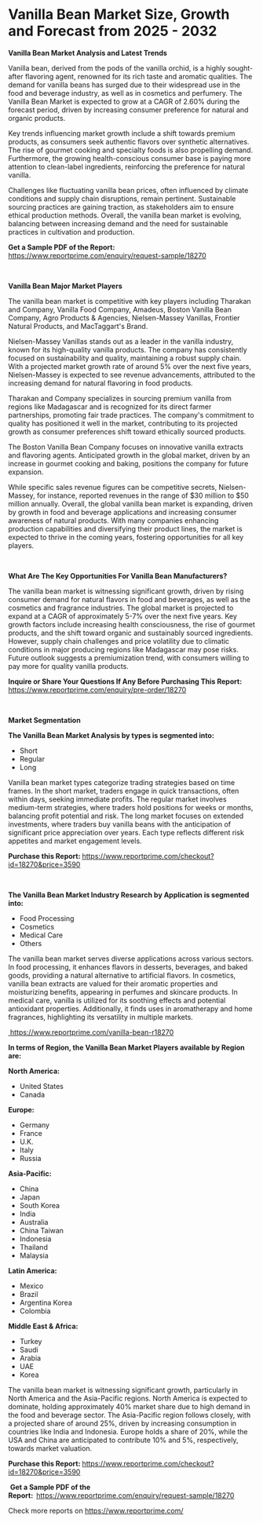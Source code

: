 <p><h1>Vanilla Bean Market Size, Growth and Forecast from 2025 - 2032</h1></p><p><strong>Vanilla Bean Market Analysis and Latest Trends</strong></p>
<p><p>Vanilla bean, derived from the pods of the vanilla orchid, is a highly sought-after flavoring agent, renowned for its rich taste and aromatic qualities. The demand for vanilla beans has surged due to their widespread use in the food and beverage industry, as well as in cosmetics and perfumery. The Vanilla Bean Market is expected to grow at a CAGR of 2.60% during the forecast period, driven by increasing consumer preference for natural and organic products. </p><p>Key trends influencing market growth include a shift towards premium products, as consumers seek authentic flavors over synthetic alternatives. The rise of gourmet cooking and specialty foods is also propelling demand. Furthermore, the growing health-conscious consumer base is paying more attention to clean-label ingredients, reinforcing the preference for natural vanilla.</p><p>Challenges like fluctuating vanilla bean prices, often influenced by climate conditions and supply chain disruptions, remain pertinent. Sustainable sourcing practices are gaining traction, as stakeholders aim to ensure ethical production methods. Overall, the vanilla bean market is evolving, balancing between increasing demand and the need for sustainable practices in cultivation and production.</p></p>
<p><strong>Get a Sample PDF of the Report:&nbsp;</strong> <a href="https://www.reportprime.com/enquiry/request-sample/18270?utm_campaign=2007&utm_medium=2&utm_source=Github&utm_content=ia&utm_term=19032025&utm_id=vanilla-bean">https://www.reportprime.com/enquiry/request-sample/18270</a></p>
<p>&nbsp;</p>
<p><strong>Vanilla Bean Major Market Players</strong></p>
<p><p>The vanilla bean market is competitive with key players including Tharakan and Company, Vanilla Food Company, Amadeus, Boston Vanilla Bean Company, Agro Products & Agencies, Nielsen-Massey Vanillas, Frontier Natural Products, and MacTaggart's Brand. </p><p>Nielsen-Massey Vanillas stands out as a leader in the vanilla industry, known for its high-quality vanilla products. The company has consistently focused on sustainability and quality, maintaining a robust supply chain. With a projected market growth rate of around 5% over the next five years, Nielsen-Massey is expected to see revenue advancements, attributed to the increasing demand for natural flavoring in food products.</p><p>Tharakan and Company specializes in sourcing premium vanilla from regions like Madagascar and is recognized for its direct farmer partnerships, promoting fair trade practices. The company's commitment to quality has positioned it well in the market, contributing to its projected growth as consumer preferences shift toward ethically sourced products.</p><p>The Boston Vanilla Bean Company focuses on innovative vanilla extracts and flavoring agents. Anticipated growth in the global market, driven by an increase in gourmet cooking and baking, positions the company for future expansion. </p><p>While specific sales revenue figures can be competitive secrets, Nielsen-Massey, for instance, reported revenues in the range of $30 million to $50 million annually. Overall, the global vanilla bean market is expanding, driven by growth in food and beverage applications and increasing consumer awareness of natural products. With many companies enhancing production capabilities and diversifying their product lines, the market is expected to thrive in the coming years, fostering opportunities for all key players.</p></p>
<p>&nbsp;</p>
<p><strong>What Are The Key Opportunities For Vanilla Bean Manufacturers?</strong></p>
<p><p>The vanilla bean market is witnessing significant growth, driven by rising consumer demand for natural flavors in food and beverages, as well as the cosmetics and fragrance industries. The global market is projected to expand at a CAGR of approximately 5-7% over the next five years. Key growth factors include increasing health consciousness, the rise of gourmet products, and the shift toward organic and sustainably sourced ingredients. However, supply chain challenges and price volatility due to climatic conditions in major producing regions like Madagascar may pose risks. Future outlook suggests a premiumization trend, with consumers willing to pay more for quality vanilla products.</p></p>
<p><strong>Inquire or Share Your Questions If Any Before Purchasing This Report:</strong> <a href="https://www.reportprime.com/enquiry/pre-order/18270?utm_campaign=2007&utm_medium=2&utm_source=Github&utm_content=ia&utm_term=19032025&utm_id=vanilla-bean">https://www.reportprime.com/enquiry/pre-order/18270</a></p>
<p>&nbsp;</p>
<p><strong>Market Segmentation</strong></p>
<p><strong>The Vanilla Bean Market Analysis by types is segmented into:</strong></p>
<p><ul><li>Short</li><li>Regular</li><li>Long</li></ul></p>
<p><p>Vanilla bean market types categorize trading strategies based on time frames. In the short market, traders engage in quick transactions, often within days, seeking immediate profits. The regular market involves medium-term strategies, where traders hold positions for weeks or months, balancing profit potential and risk. The long market focuses on extended investments, where traders buy vanilla beans with the anticipation of significant price appreciation over years. Each type reflects different risk appetites and market engagement levels.</p></p>
<p><strong>Purchase this Report:&nbsp;</strong><a href="https://www.reportprime.com/checkout?id=18270&price=3590&utm_campaign=2007&utm_medium=2&utm_source=Github&utm_content=ia&utm_term=19032025&utm_id=vanilla-bean">https://www.reportprime.com/checkout?id=18270&price=3590</a></p>
<p>&nbsp;</p>
<p><strong>The Vanilla Bean Market Industry Research by Application is segmented into:</strong></p>
<p><ul><li>Food Processing</li><li>Cosmetics</li><li>Medical Care</li><li>Others</li></ul></p>
<p><p>The vanilla bean market serves diverse applications across various sectors. In food processing, it enhances flavors in desserts, beverages, and baked goods, providing a natural alternative to artificial flavors. In cosmetics, vanilla bean extracts are valued for their aromatic properties and moisturizing benefits, appearing in perfumes and skincare products. In medical care, vanilla is utilized for its soothing effects and potential antioxidant properties. Additionally, it finds uses in aromatherapy and home fragrances, highlighting its versatility in multiple markets.</p></p>
<p><a href="https://www.reportprime.com/vanilla-bean-r18270?utm_campaign=2007&utm_medium=2&utm_source=Github&utm_content=ia&utm_term=19032025&utm_id=vanilla-bean">&nbsp;https://www.reportprime.com/vanilla-bean-r18270</a></p>
<p><strong>In terms of Region, the Vanilla Bean Market Players available by Region are:</strong></p>
<p>
    <p> <strong> North America: </strong>
        <ul>
            <li>United States</li>
            <li>Canada</li>
        </ul>
        </p> 
    <p> <strong> Europe: </strong>
        <ul>
            <li>Germany</li>
            <li>France</li>
            <li>U.K.</li>
            <li>Italy</li>
            <li>Russia</li>
        </ul>
        </p> 
    <p> <strong> Asia-Pacific: </strong>
        <ul>
            <li>China</li>
            <li>Japan</li>
            <li>South Korea</li>
            <li>India</li>
            <li>Australia</li>
            <li>China Taiwan</li>
            <li>Indonesia</li>
            <li>Thailand</li>
            <li>Malaysia</li>
        </ul>
        </p> 
    <p> <strong> Latin America: </strong>
        <ul>
            <li>Mexico</li>
            <li>Brazil</li>
            <li>Argentina Korea</li>
            <li>Colombia</li>
        </ul>
        </p> 
    <p> <strong> Middle East & Africa: </strong>
        <ul>
            <li>Turkey</li>
            <li>Saudi</li>
            <li>Arabia</li>
            <li>UAE</li>
            <li>Korea</li>
        </ul>
    </p>
    </p>
<p><p>The vanilla bean market is witnessing significant growth, particularly in North America and the Asia-Pacific regions. North America is expected to dominate, holding approximately 40% market share due to high demand in the food and beverage sector. The Asia-Pacific region follows closely, with a projected share of around 25%, driven by increasing consumption in countries like India and Indonesia. Europe holds a share of 20%, while the USA and China are anticipated to contribute 10% and 5%, respectively, towards market valuation.</p></p>
<p><strong>Purchase this Report: </strong><a href="https://www.reportprime.com/checkout?id=18270&price=3590&utm_campaign=2007&utm_medium=2&utm_source=Github&utm_content=ia&utm_term=19032025&utm_id=vanilla-bean">https://www.reportprime.com/checkout?id=18270&price=3590</a></p>
<p>&nbsp;<strong>Get a Sample PDF of the Report:&nbsp;&nbsp;</strong><a href="https://www.reportprime.com/enquiry/request-sample/18270?utm_campaign=2007&utm_medium=2&utm_source=Github&utm_content=ia&utm_term=19032025&utm_id=vanilla-bean">https://www.reportprime.com/enquiry/request-sample/18270</a></p>
<p><strong></strong></p>
<p>Check more reports on <a href="https://www.reportprime.com/?utm_campaign=2007&utm_medium=2&utm_source=Github&utm_content=ia&utm_term=19032025&utm_id=vanilla-bean">https://www.reportprime.com/</a></p>